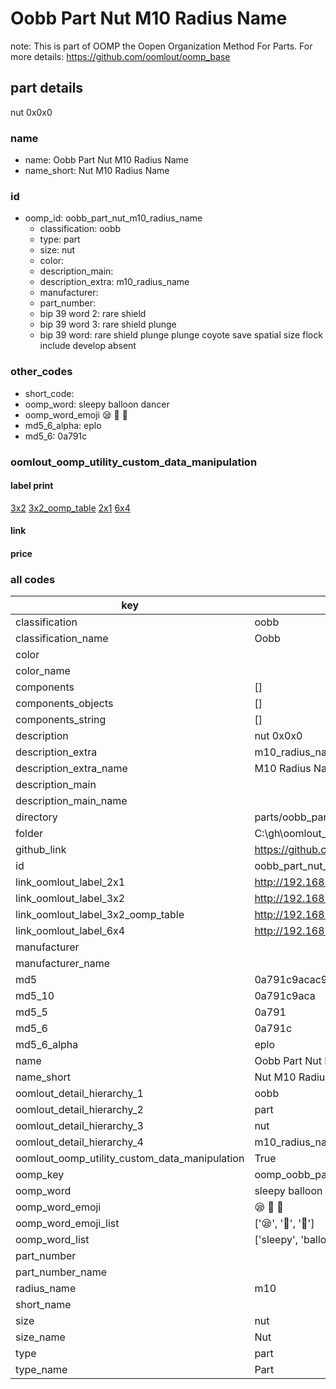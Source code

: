 # Oobb Part Nut M10 Radius Name  

note: This is part of OOMP the Oopen Organization Method For Parts. For more details: https://github.com/oomlout/oomp_base

##  part details
  



nut 0x0x0



### name
* name: Oobb Part Nut M10 Radius Name
* name_short: Nut M10 Radius Name
### id
* oomp_id: oobb_part_nut_m10_radius_name
  * classification: oobb
  * type: part
  * size: nut
  * color: 
  * description_main: 
  * description_extra: m10_radius_name
  * manufacturer: 
  * part_number: 
  * bip 39 word 2: rare shield
  * bip 39 word 3: rare shield plunge
  * bip 39 word: rare shield plunge plunge coyote save spatial size flock include develop absent

### other_codes
* short_code: 
* oomp_word: sleepy balloon dancer
* oomp_word_emoji :sleepy: :balloon: :dancer:
* md5_6_alpha: eplo
* md5_6: 0a791c






### oomlout_oomp_utility_custom_data_manipulation
#### label print
[3x2](http://192.168.1.245:1112/?label=oomp%20eplo)
[3x2_oomp_table](http://192.168.1.108:1112/?label=oomp%20eplo)
[2x1](http://192.168.1.242:1112/?label=oomp%20eplo)
[6x4](http://192.168.1.55:1112/?label=oomp%20eplo)    

#### link

                              

#### price







### all codes 
| key | value |  
| --- | --- |  
| classification | oobb |  
| classification_name | Oobb |  
| color |  |  
| color_name |  |  
| components | [] |  
| components_objects | [] |  
| components_string | [] |  
| description | nut 0x0x0 |  
| description_extra | m10_radius_name |  
| description_extra_name | M10 Radius Name |  
| description_main |  |  
| description_main_name |  |  
| directory | parts/oobb_part_nut_m10_radius_name |  
| folder | C:\gh\oomlout_oobb_version_4_generated_parts\parts\oobb_part_nut_m10_radius_name |  
| github_link | https://github.com/oomlout/oomlout_oomp_part_src/tree/main/parts/oobb_part_nut_m10_radius_name |  
| id | oobb_part_nut_m10_radius_name |  
| link_oomlout_label_2x1 | http://192.168.1.242:1112/?label=oomp%20eplo |  
| link_oomlout_label_3x2 | http://192.168.1.245:1112/?label=oomp%20eplo |  
| link_oomlout_label_3x2_oomp_table | http://192.168.1.108:1112/?label=oomp%20eplo |  
| link_oomlout_label_6x4 | http://192.168.1.55:1112/?label=oomp%20eplo |  
| manufacturer |  |  
| manufacturer_name |  |  
| md5 | 0a791c9acac9fa12ff18da6f4df16d90 |  
| md5_10 | 0a791c9aca |  
| md5_5 | 0a791 |  
| md5_6 | 0a791c |  
| md5_6_alpha | eplo |  
| name | Oobb Part Nut M10 Radius Name |  
| name_short | Nut M10 Radius Name |  
| oomlout_detail_hierarchy_1 | oobb |  
| oomlout_detail_hierarchy_2 | part |  
| oomlout_detail_hierarchy_3 | nut |  
| oomlout_detail_hierarchy_4 | m10_radius_name |  
| oomlout_oomp_utility_custom_data_manipulation | True |  
| oomp_key | oomp_oobb_part_nut_m10_radius_name |  
| oomp_word | sleepy balloon dancer |  
| oomp_word_emoji | :sleepy: :balloon: :dancer: |  
| oomp_word_emoji_list | [':sleepy:', ':balloon:', ':dancer:'] |  
| oomp_word_list | ['sleepy', 'balloon', 'dancer'] |  
| part_number |  |  
| part_number_name |  |  
| radius_name | m10 |  
| short_name |  |  
| size | nut |  
| size_name | Nut |  
| type | part |  
| type_name | Part |  
